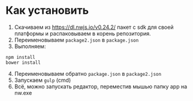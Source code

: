 # Как установить

1. Скачиваем из https://dl.nwjs.io/v0.24.2/ пакет с sdk для своей платформы и распаковываем в корень репозитория.
2. Переименовываем `package2.json` в `package.json`
3. Выполняем:  
```
npm install
bower install
```
4. Переименовываем обратно `package.json` в `package2.json`
5. Запускаем `gulp` (cmd)
6. Всё, можно запускать редактор, переместив мышью папку app на nw.exe
